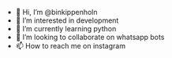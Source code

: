 - 👋 Hi, I’m @binkippenholn
- 👀 I’m interested in development
- 🌱 I’m currently learning python
- 💞️ I’m looking to collaborate on whatsapp bots
- 📫 How to reach me on instagram

<!---
binkippenholn/binkippenholn is a ✨ special ✨ repository because its `README.md` (this file) appears on your GitHub profile.
You can click the Preview link to take a look at your changes.
--->
